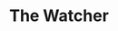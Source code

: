 ---
title: The Watcher
description: A pixel art type cyberpunkesque scene.
pubDate: 2024-11-23
image: '../../assets/sidequests/pixel-watcher.webp'
---